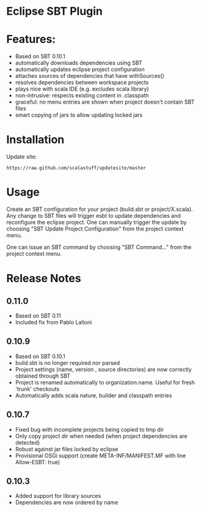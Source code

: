 Eclipse SBT Plugin
==================

# Features:

- Based on SBT 0.10.1
- automatically downloads dependencies using SBT
- automatically updates eclipse project configuration
- attaches sources of dependencies that have withSources()
- resolves dependencies between workspace projects
- plays nice with scala IDE (e.g. excludes scala library)
- non-intrusive: respects existing content in .classpath
- graceful: no menu entries are shown when project doesn't contain SBT files
- smart copying of jars to allow updating locked jars

# Installation

Update site:

	https://raw.github.com/scalastuff/updatesite/master

# Usage

Create an SBT configuration for your project (build.sbt or project/X.scala). 
Any change to SBT files will trigger esbt to update dependencies and reconfigure the eclipse project. 
One can manually trigger the update by choosing "SBT Update Project Configuration" from the project context menu.

One can issue an SBT command by choosing "SBT Command..." from the project context menu.

# Release Notes

## 0.11.0

- Based on SBT 0.11
- Included fix from Pablo Lalloni

## 0.10.9

- Based on SBT 0.10.1
- build.sbt is no longer required nor parsed
- Project settings (name, version , source directories) are now correctly obtained through SBT
- Project is renamed automatically to organization.name. Useful for fresh 'trunk' checkouts
- Automatically adds scala nature, builder and classpath entries

## 0.10.7

- Fixed bug with incomplete projects being copied to tmp dir
- Only copy project dir when needed (when project dependencies are detected)
- Robust against jar files locked by eclipse
- Provisional OSGi support (create META-INF/MANIFEST.MF with line Allow-ESBT: true)

## 0.10.3

- Added support for library sources
- Dependencies are now ordered by name

